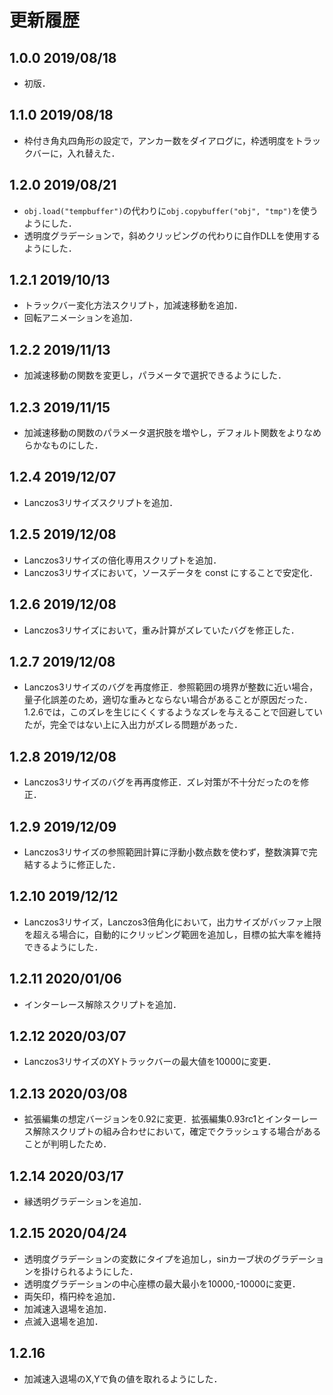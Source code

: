 # 更新履歴

## 1.0.0 2019/08/18
- 初版．

## 1.1.0 2019/08/18
- 枠付き角丸四角形の設定で，アンカー数をダイアログに，枠透明度をトラックバーに，入れ替えた．

## 1.2.0 2019/08/21
- `obj.load("tempbuffer")`の代わりに`obj.copybuffer("obj", "tmp")`を使うようにした．
- 透明度グラデーションで，斜めクリッピングの代わりに自作DLLを使用するようにした．

## 1.2.1 2019/10/13
- トラックバー変化方法スクリプト，加減速移動を追加．
- 回転アニメーションを追加．

## 1.2.2 2019/11/13
- 加減速移動の関数を変更し，パラメータで選択できるようにした．

## 1.2.3 2019/11/15
- 加減速移動の関数のパラメータ選択肢を増やし，デフォルト関数をよりなめらかなものにした．

## 1.2.4 2019/12/07
- Lanczos3リサイズスクリプトを追加．

## 1.2.5 2019/12/08
- Lanczos3リサイズの倍化専用スクリプトを追加．
- Lanczos3リサイズにおいて，ソースデータを const にすることで安定化．

## 1.2.6 2019/12/08
- Lanczos3リサイズにおいて，重み計算がズレていたバグを修正した．

## 1.2.7 2019/12/08
- Lanczos3リサイズのバグを再度修正．参照範囲の境界が整数に近い場合，量子化誤差のため，適切な重みとならない場合があることが原因だった．
1.2.6では，このズレを生じにくくするようなズレを与えることで回避していたが，完全ではない上に入出力がズレる問題があった．

## 1.2.8 2019/12/08
- Lanczos3リサイズのバグを再再度修正．ズレ対策が不十分だったのを修正．

## 1.2.9 2019/12/09
- Lanczos3リサイズの参照範囲計算に浮動小数点数を使わず，整数演算で完結するように修正した．

## 1.2.10 2019/12/12
- Lanczos3リサイズ，Lanczos3倍角化において，出力サイズがバッファ上限を超える場合に，自動的にクリッピング範囲を追加し，目標の拡大率を維持できるようにした．

## 1.2.11 2020/01/06
- インターレース解除スクリプトを追加．

## 1.2.12 2020/03/07
- Lanczos3リサイズのXYトラックバーの最大値を10000に変更．

## 1.2.13 2020/03/08
- 拡張編集の想定バージョンを0.92に変更．拡張編集0.93rc1とインターレース解除スクリプトの組み合わせにおいて，確定でクラッシュする場合があることが判明したため．

## 1.2.14 2020/03/17
- 縁透明グラデーションを追加．

## 1.2.15 2020/04/24
- 透明度グラデーションの変数にタイプを追加し，sinカーブ状のグラデーションを掛けられるようにした．
- 透明度グラデーションの中心座標の最大最小を10000,-10000に変更．
- 両矢印，楕円枠を追加．
- 加減速入退場を追加．
- 点滅入退場を追加．

## 1.2.16
- 加減速入退場のX,Yで負の値を取れるようにした．
